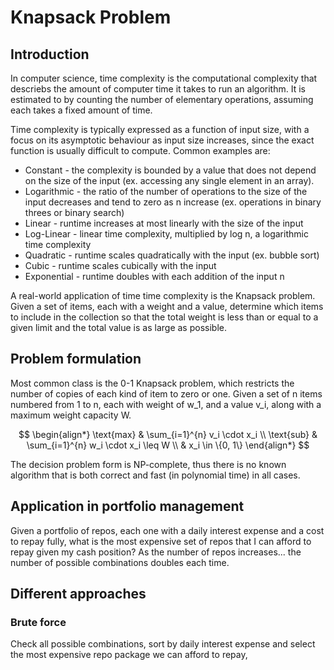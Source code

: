 # Knapsack Problem

## Introduction

In computer science, time complexity is the computational complexity that descriebs the amount of computer time it takes to run an algorithm. It is estimated to by counting the number of elementary operations, assuming each takes a fixed amount of time.

Time complexity is typically expressed as a function of input size, with a focus on its asymptotic behaviour as input size increases, since the exact function is usually difficult to compute. Common examples are:
- Constant - the complexity is bounded by a value that does not depend on the size of the input (ex. accessing any single element in an array).
- Logarithmic - the ratio of the number of operations to the size of the input decreases and tend to zero as n increase (ex. operations in binary threes or binary search)
- Linear - runtime increases at most linearly with the size of the input
- Log-Linear - linear time complexity, multiplied by log n, a logarithmic time complexity
- Quadratic - runtime scales quadratically with the input (ex. bubble sort)
- Cubic - runtime scales cubically with the input
- Exponential - runtime doubles with each addition of the input n

A real-world application of time time complexity is the Knapsack problem. Given a set of items, each with a weight and a value, determine which items to include in the collection so that the total weight is less than or equal to a given limit and the total value is as large as possible. 

## Problem formulation

Most common class is the 0-1 Knapsack problem, which restricts the number of copies of each kind of item to zero or one.
Given a set of n items numbered from 1 to n, each with weight of w_1, and a value v_i, along with a maximum weight capacity W.

$$
\begin{align*}
\text{max} & \sum_{i=1}^{n} v_i \cdot x_i \\
\text{sub} & \sum_{i=1}^{n} w_i \cdot x_i \leq W \\ & x_i \in \{0, 1\}
\end{align*}
$$

The decision problem form is NP-complete, thus there is no known algorithm that is both correct and fast (in polynomial time) in all cases.

## Application in portfolio management

Given a portfolio of repos, each one with a daily interest expense and a cost to repay fully, what is the most expensive set of repos that I can afford to repay given my cash position?
As the number of repos increases... the number of possible combinations doubles each time.

## Different approaches

### Brute force

Check all possible combinations, sort by daily interest expense and select the most expensive repo package we can afford to repay,


